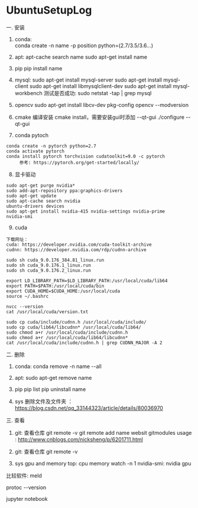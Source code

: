 # UbuntuSetupLog


一. 安装
  1. conda:  
    conda create -n name -p position python=(2.7/3.5/3.6...)

  2. apt:
    apt-cache search name
    sudo apt-get install name
    
  3. pip
    pip install name
    
  4. mysql:
    sudo apt-get install mysql-server
    sudo apt-get install mysql-client
    sudo apt-get install libmysqlclient-dev
    sudo apt-get install mysql-workbench
    测试是否成功: sudo netstat -tap | grep mysql

  5. opencv
    sudo apt-get install libcv-dev
    pkg-config opencv --modversion

  6. cmake 编译安装
    cmake install，需要安装gui时添加 --qt-gui
    ./configure --qt-gui

  7. conda pytoch
  
    conda create -n pytorch python=2.7
    conda activate pytorch
    conda install pytorch torchvision cudatoolkit=9.0 -c pytorch
         参考: https://pytorch.org/get-started/locally/

  8. 显卡驱动
  
    sudo apt-get purge nvidia*
    sudo add-apt-repository ppa:graphics-drivers
    sudo apt-get update
    sudo apt-cache search nvidia
    ubuntu-drivers devices
    sudo apt-get install nvidia-415 nvidia-settings nvidia-prime
    nvidia-smi

   9. cuda
  
    下载网址：
    cuda: https://developer.nvidia.com/cuda-toolkit-archive
    cudnn: https://developer.nvidia.com/rdp/cudnn-archive
  
    sudo sh cuda_9.0.176_384.81_linux.run
    sudo sh cuda_9.0.176.1_linux.run
    sudo sh cuda_9.0.176.2_linux.run

    export LD_LIBRARY_PATH=$LD_LIBRARY_PATH:/usr/local/cuda/lib64
    export PATH=$PATH:/usr/local/cuda/bin
    export CUDA_HOME=$CUDA_HOME:/usr/local/cuda
    source ~/.bashrc

    nvcc --version
    cat /usr/local/cuda/version.txt

    sudo cp cuda/include/cudnn.h /usr/local/cuda/include/
    sudo cp cuda/lib64/libcudnn* /usr/local/cuda/lib64/
    sudo chmod a+r /usr/local/cuda/include/cudnn.h
    sudo chmod a+r /usr/local/cuda/lib64/libcudnn*
    cat /usr/local/cuda/include/cudnn.h | grep CUDNN_MAJOR -A 2


二. 删除
  1. conda:
    conda remove -n name --all
    
  2. apt:
    sudo apt-get remove name
    
  3. pip
    pip list
    pip uninstall name
    
  4. sys 删除文件及文件夹 ： https://blog.csdn.net/qq_33144323/article/details/80036970
  


三. 查看
  1. git: 查看仓库
    git remote -v
    git remote add name websit
    gitmodules usage : http://www.cnblogs.com/nicksheng/p/6201711.html
        
  2. git: 查看仓库
    git remote -v
    
  3. sys gpu and memory
    top: cpu memory
    watch -n 1 nvidia-smi: nvidia gpu
    
  比较软件: meld

  protoc --version

  jupyter notebook
    
    
    
